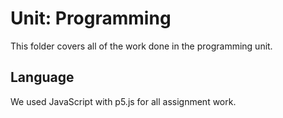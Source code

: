# Unit: Programming
This folder covers all of the work done in the programming unit. 

## Language
We used JavaScript with p5.js for all assignment work.